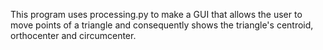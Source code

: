 This program uses processing.py to make a GUI that allows the user to move points of a triangle and consequently shows the triangle's centroid, orthocenter and circumcenter.
